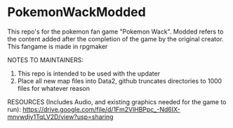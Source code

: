# PokemonWackModded
This repo's for the pokemon fan game "Pokemon Wack". Modded refers to the content added after the completion of the game by the original creator. This fangame is made in rpgmaker

NOTES TO MAINTAINERS:
1. This repo is intended to be used with the updater
2. Place all new map files into Data2, github truncates directories to 1000 files for whatever reason

RESOURCES (Includes Audio, and existing graphics needed for the game to run):
https://drive.google.com/file/d/1Fm2VlHBPpc_-Nd6IX-mnvwdjy1TqLV2D/view?usp=sharing
